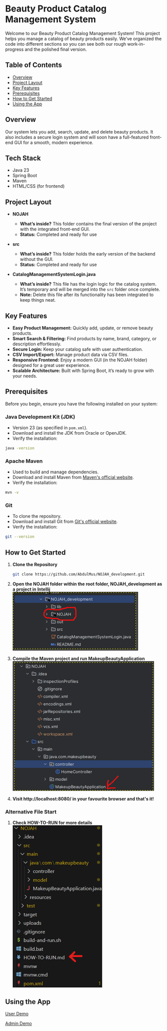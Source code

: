 # Beauty Product Catalog Management System

Welcome to our Beauty Product Catalog Management System! This project helps you manage a catalog of beauty products easily. We’ve organized the code into different sections so you can see both our rough work-in-progress and the polished final version.

## Table of Contents

- [Overview](#overview)
- [Project Layout](#project-layout)
- [Key Features](#key-features)
- [Prerequisites](#prerequisites)
- [How to Get Started](#how-to-get-started)
- [Using the App](#using-the-app)

## Overview

Our system lets you add, search, update, and delete beauty products. It also includes a secure login system and will soon have a full-featured front-end GUI for a smooth, modern experience.
## Tech Stack
- Java 23
- Spring Boot
- Maven
- HTML/CSS (for frontend)


## Project Layout

- **NOJAH**
    - **What’s inside?** This folder contains the final version of the project with the integrated front-end GUI.
    - **Status:** Completed and ready for use

- **src**
    - **What’s inside?** This folder holds the early version of the backend without the GUI.
    - **Status:** Completed and ready for use

- **CatalogManagementSystemLogin.java**
    - **What’s inside?** This file has the login logic for the catalog system. It’s temporary and will be merged into the `src` folder once complete.
    - **Note:** Delete this file after its functionality has been integrated to keep things neat.

## Key Features

- **Easy Product Management:** Quickly add, update, or remove beauty products.
- **Smart Search & Filtering:** Find products by name, brand, category, or description effortlessly.
- **Secure Login:** Keep your catalog safe with user authentication.
- **CSV Import/Export:** Manage product data via CSV files.
- **Responsive Frontend:** Enjoy a modern GUI (in the NOJAH folder) designed for a great user experience.
- **Scalable Architecture:** Built with Spring Boot, it’s ready to grow with your needs.

## Prerequisites
Before you begin, ensure you have the following installed on your system:

### Java Development Kit (JDK)
- Version 23 (as specified in `pom.xml`).
- Download and install the JDK from Oracle or OpenJDK.
- Verify the installation:

```bash
java -version
```

### Apache Maven
- Used to build and manage dependencies.
- Download and install Maven from [Maven's official website](https://maven.apache.org/).
- Verify the installation:

```bash
mvn -v
```

### Git
- To clone the repository.
- Download and install Git from [Git's official website](https://git-scm.com/).
- Verify the installation:

```bash
git --version
```

## How to Get Started
 
1. **Clone the Repository**
   ```bash
   git clone https://github.com/AbdulMus/NOJAH_development.git
   ```

2. **Open the NOJAH folder within the root folder, NOJAH_development as a project in Intellij**
    ![Alt text](img.png)

3. **Compile the Maven project and run MakeupBeautyApplication**
    ![Alt text](img_1.png)

4. **Visit http://localhost:8080/ in your favourite browser and that's it!**

### Alternative File Start

1. **Check HOW-TO-RUN for more details**
    ![Alt text](img_2.png)

## Using the App
[User Demo](https://youtu.be/5QlpfEppe0o)

[Admin Demo](https://youtu.be/UyOqst--AIU)
